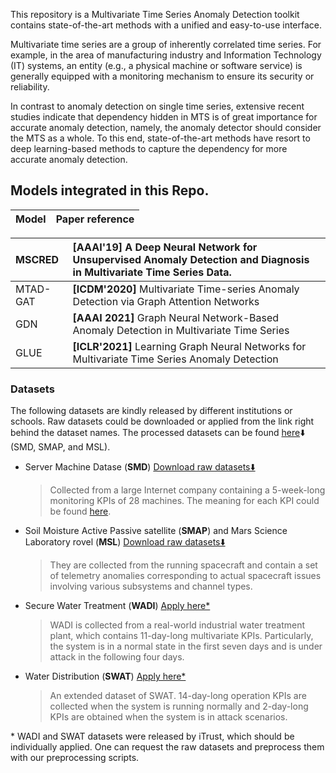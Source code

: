 This repository is a Multivariate Time Series Anomaly Detection toolkit contains state-of-the-art methods with a unified and easy-to-use interface.

Multivariate time series are a group of inherently correlated time series. For example, in the area of manufacturing industry and Information Technology (IT) systems, an entity (e.g., a physical machine or software service) is generally equipped with a monitoring mechanism to ensure its security or reliability.

In contrast to anomaly detection on single time series, extensive recent studies indicate that dependency hidden in MTS is of great importance for accurate anomaly detection, namely, the anomaly detector should consider the MTS as a whole. To this end, state-of-the-art methods have resort to deep learning-based methods to capture the dependency for more accurate anomaly detection.


## Models integrated in this Repo.


|       Model       | Paper reference                                              |
| :---------- | :----------------------------------------------------------- 

| MSCRED      | [AAAI'19] A Deep Neural Network for Unsupervised Anomaly Detection and Diagnosis in Multivariate Time Series Data. |
| :---------- | :----------------------------------------------------------- |
| MTAD-GAT |     **[ICDM'2020]** Multivariate Time-series Anomaly Detection via Graph Attention Networks |
| GDN |      **[AAAI 2021]** Graph Neural Network-Based Anomaly Detection in Multivariate Time Series |
| GLUE |       **[ICLR'2021]** Learning Graph Neural Networks for Multivariate Time Series Anomaly Detection |




### Datasets 

The following datasets are kindly released by different institutions or schools. Raw datasets could be downloaded or applied from the link right behind the dataset names. The processed datasets can be found [here](https://drive.google.com/drive/folders/1NEGyB4y8CvUB8TX2Wh83Eas_QHtufGPR?usp=sharing)⬇️ (SMD, SMAP, and MSL).

- Server Machine Datase (**SMD**) [Download raw datasets⬇️](https://github.com/NetManAIOps/OmniAnomaly.git)

  > Collected from a large Internet company containing a 5-week-long monitoring KPIs of 28 machines. The meaning for each KPI could be found [here](https://github.com/NetManAIOps/OmniAnomaly/issues/22).

- Soil Moisture Active Passive satellite (**SMAP**) and Mars Science Laboratory rovel (**MSL**) [Download raw datasets⬇️](link)

  > They are collected from the running spacecraft and contain a set of telemetry anomalies corresponding to actual spacecraft issues involving various subsystems and channel types.

- Secure Water Treatment (**WADI**) [Apply here\*](https://itrust.sutd.edu.sg/itrust-labs_datasets/dataset_info/)

  >WADI is collected from a real-world industrial water treatment plant, which contains 11-day-long multivariate KPIs. Particularly, the system is in a normal state in the first seven days and is under attack in the following four days.

- Water Distribution (**SWAT**) [Apply here\*](https://itrust.sutd.edu.sg/itrust-labs_datasets/dataset_info/)

  > An extended dataset of SWAT. 14-day-long operation KPIs are collected when the system is running normally and 2-day-long KPIs are obtained when the system is in attack scenarios.

\* WADI and SWAT datasets were released by iTrust, which should be individually applied. One can request the raw datasets and preprocess them with our preprocessing scripts.

